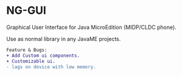 # NG-GUI
Graphical User Interface for Java MicroEdition (MIDP/CLDC phone).

<p>Use as normal library in any JavaME projects.</p>

```diff
Feature & Bugs:
+ Add Custom ui components.
+ Customizable ui.
- lags on device with low memory.
